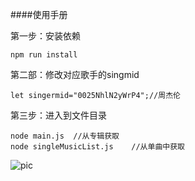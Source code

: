 ####使用手册

第一步：安装依赖

    npm run install


第二部：修改对应歌手的singmid

    let singermid="0025NhlN2yWrP4";//周杰伦
    
第三步：进入到文件目录

    node main.js  //从专辑获取
    node singleMusicList.js    //从单曲中获取
    
 ![pic](./screen/active.jpg,"ok")